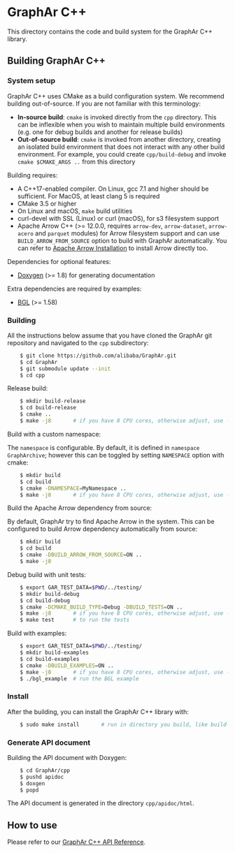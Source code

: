 # GraphAr C++

This directory contains the code and build system for the GraphAr C++ library.

## Building GraphAr C++

### System setup

GraphAr C++ uses CMake as a build configuration system. We recommend building
out-of-source. If you are not familiar with this terminology:

- **In-source build**: ``cmake`` is invoked directly from the ``cpp``
  directory. This can be inflexible when you wish to maintain multiple build
  environments (e.g. one for debug builds and another for release builds)
- **Out-of-source build**: ``cmake`` is invoked from another directory,
  creating an isolated build environment that does not interact with any other
  build environment. For example, you could create ``cpp/build-debug`` and
  invoke ``cmake $CMAKE_ARGS ..`` from this directory

Building requires:

- A C++17-enabled compiler. On Linux, gcc 7.1 and higher should be
  sufficient. For MacOS, at least clang 5 is required
- CMake 3.5 or higher
- On Linux and macOS, ``make`` build utilities
- curl-devel with SSL (Linux) or curl (macOS), for s3 filesystem support
- Apache Arrow C++ (>= 12.0.0, requires `arrow-dev`, `arrow-dataset`, `arrow-acero` and `parquet` modules) for Arrow filesystem support and can use `BUILD_ARROW_FROM_SOURCE` option to build with GraphAr automatically. You can refer to [Apache Arrow Installation](https://arrow.apache.org/install/) to install Arrow directly too.

Dependencies for optional features:

- [Doxygen](https://www.doxygen.nl/index.html) (>= 1.8) for generating documentation

Extra dependencies are required by examples:

- [BGL](https://www.boost.org/doc/libs/1_80_0/libs/graph/doc/index.html) (>= 1.58)

### Building

All the instructions below assume that you have cloned the GraphAr git
repository and navigated to the ``cpp`` subdirectory:

```bash
    $ git clone https://github.com/alibaba/GraphAr.git
    $ cd GraphAr
    $ git submodule update --init
    $ cd cpp
```

Release build:

```bash
    $ mkdir build-release
    $ cd build-release
    $ cmake ..
    $ make -j8       # if you have 8 CPU cores, otherwise adjust, use -j`nproc` for all cores
```

Build with a custom namespace:

The `namespace` is configurable. By default,
it is defined in `namespace GraphArchive`; however this can be toggled by
setting `NAMESPACE` option with cmake:

```bash
    $ mkdir build
    $ cd build
    $ cmake -DNAMESPACE=MyNamespace ..
    $ make -j8       # if you have 8 CPU cores, otherwise adjust, use -j`nproc` for all cores
```

Build the Apache Arrow dependency from source:

By default, GraphAr try to find Apache Arrow in the system. This can be configured to build Arrow dependency automatically from source:

```bash
    $ mkdir build
    $ cd build
    $ cmake -DBUILD_ARROW_FROM_SOURCE=ON ..
    $ make -j8
```

Debug build with unit tests:

```bash
    $ export GAR_TEST_DATA=$PWD/../testing/
    $ mkdir build-debug
    $ cd build-debug
    $ cmake -DCMAKE_BUILD_TYPE=Debug -DBUILD_TESTS=ON ..
    $ make -j8       # if you have 8 CPU cores, otherwise adjust, use -j`nproc` for all cores
    $ make test      # to run the tests
```

Build with examples:

```bash
    $ export GAR_TEST_DATA=$PWD/../testing/
    $ mkdir build-examples
    $ cd build-examples
    $ cmake -DBUILD_EXAMPLES=ON ..
    $ make -j8       # if you have 8 CPU cores, otherwise adjust, use -j`nproc` for all cores
    $ ./bgl_example  # run the BGL example
```

### Install

After the building, you can install the GraphAr C++ library with:

```bash
    $ sudo make install       # run in directory you build, like build-release, build and so on
```

### Generate API document

Building the API document with Doxygen:

```bash
    $ cd GraphAr/cpp
    $ pushd apidoc
    $ doxgen
    $ popd
```

The API document is generated in the directory ``cpp/apidoc/html``.

## How to use

Please refer to our [GraphAr C++ API Reference](https://alibaba.github.io/GraphAr/reference/api-reference-cpp.html).

